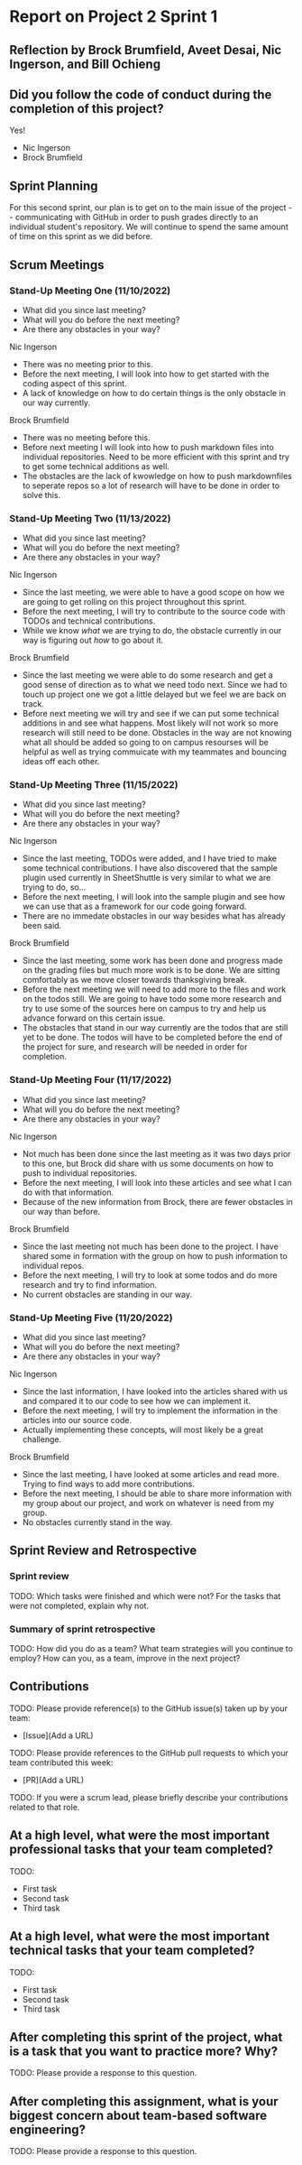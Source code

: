 # Report on Project 2 Sprint 1

## Reflection by Brock Brumfield, Aveet Desai, Nic Ingerson, and Bill Ochieng

## Did you follow the code of conduct during the completion of this project?

Yes!

- Nic Ingerson
- Brock Brumfield

## Sprint Planning

For this second sprint, our plan is to get on to the main issue of the project -- communicating with GitHub in order to push grades directly to an individual student's repository. We will continue to spend the same amount of time on this sprint as we did before.

## Scrum Meetings

### Stand-Up Meeting One (11/10/2022)

- What did you since last meeting?
- What will you do before the next meeting?
- Are there any obstacles in your way?

Nic Ingerson
- There was no meeting prior to this.
- Before the next meeting, I will look into how to get started with the coding aspect of this sprint.
- A lack of knowledge on how to do certain things is the only obstacle in our way currently.

Brock Brumfield
- There was no meeting before this.
- Before next meeting I will look into how to push markdown files into individual repositories. Need to be more efficient 
with this sprint and try to get some technical additions as well.
- The obstacles are the lack of kwowledge on how to push markdownfiles to seperate repos so a lot of research will have to 
be done in order to solve this.

### Stand-Up Meeting Two (11/13/2022)

- What did you since last meeting?
- What will you do before the next meeting?
- Are there any obstacles in your way?

Nic Ingerson
- Since the last meeting, we were able to have a good scope on how we are going to get rolling on this project throughout this sprint.
- Before the next meeting, I will try to contribute to the source code with TODOs and technical contributions.
- While we know _what_ we are trying to do, the obstacle currently in our way is figuring out _how_ to go about it.

Brock Brumfield
- Since the last meeting we were able to do some research and get a good sense of direction as to what we need todo next. 
Since we had to touch up project one we got a little delayed but we feel we are back on track.
- Before next meeting we will try and see if we can put some technical additions in and see what happens. Most likely will 
not work so more research will still need to be done.
Obstacles in the way are not knowing what all should be added so going to on campus resourses will be helpful as well as 
trying commuicate with my teammates and bouncing ideas off each other.

### Stand-Up Meeting Three (11/15/2022)

- What did you since last meeting?
- What will you do before the next meeting?
- Are there any obstacles in your way?

Nic Ingerson
- Since the last meeting, TODOs were added, and I have tried to make some technical contributions. I have also discovered that the sample plugin used currently in SheetShuttle is very similar to what we are trying to do, so...
- Before the next meeting, I will look into the sample plugin and see how we can use that as a framework for our code going forward.
- There are no immedate obstacles in our way besides what has already been said.

Brock Brumfield
- Since the last meeting, some work has been done and progress made on the grading files but much more work is to be done. We are sitting comfortably as we move closer towards thanksgiving break.
- Before the next meeting we will need to add more to the files and work on the todos still. We are going to have todo some more research and try to use some of the sources here on campus to try and help us advance forward on this certain issue.
- The obstacles that stand in our way currently are the todos that are still yet to be done. The todos will have to be completed before the end of the project for sure, and research will be needed in order for completion. 

### Stand-Up Meeting Four (11/17/2022)

- What did you since last meeting?
- What will you do before the next meeting?
- Are there any obstacles in your way?

Nic Ingerson
- Not much has been done since the last meeting as it was two days prior to this one, but Brock did share with us some documents on how to push to individual repositories.
- Before the next meeting, I will look into these articles and see what I can do with that information.
- Because of the new information from Brock, there are fewer obstacles in our way than before.

Brock Brumfield
- Since the last meeting not much has been done to the project. I have shared some in formation with the group on how to push information to individual repos. 
- Before the next meeting, I will try to look at some todos and do more research and try to find information. 
- No current obstacles are standing in our way.


### Stand-Up Meeting Five (11/20/2022)

- What did you since last meeting?
- What will you do before the next meeting?
- Are there any obstacles in your way?

Nic Ingerson
- Since the last information, I have looked into the articles shared with us and compared it to our code to see how we can implement it.
- Before the next meeting, I will try to implement the information in the articles into our source code.
- Actually implementing these concepts, will most likely be a great challenge.

Brock Brumfield
- Since the last meeting, I have looked at some articles and read more. Trying to find ways to add more contributions.
- Before the next meeting, I should be able to share more information with my group about our project, and work on whatever is need from my group.
- No obstacles currently stand in the way. 

## Sprint Review and Retrospective

### Sprint review

TODO: Which tasks were finished and which were not? For the tasks that were not completed, explain why not.

### Summary of sprint retrospective

TODO: How did you do as a team? What team strategies will you continue to employ? How can you, as a team, improve in the next project?

## Contributions

TODO: Please provide reference(s) to the GitHub issue(s) taken up by your team:

- [Issue](Add a URL)

TODO: Please provide references to the GitHub pull requests to which your team contributed this week:

- [PR](Add a URL)

TODO: If you were a scrum lead, please briefly describe your contributions related to that role.

## At a high level, what were the most important professional tasks that your team completed?

TODO:

- First task
- Second task
- Third task

## At a high level, what were the most important technical tasks that your team completed?

TODO:

- First task
- Second task
- Third task

## After completing this sprint of the project, what is a task that you want to practice more? Why?

TODO: Please provide a response to this question.

## After completing this assignment, what is your biggest concern about team-based software engineering?

TODO: Please provide a response to this question.
